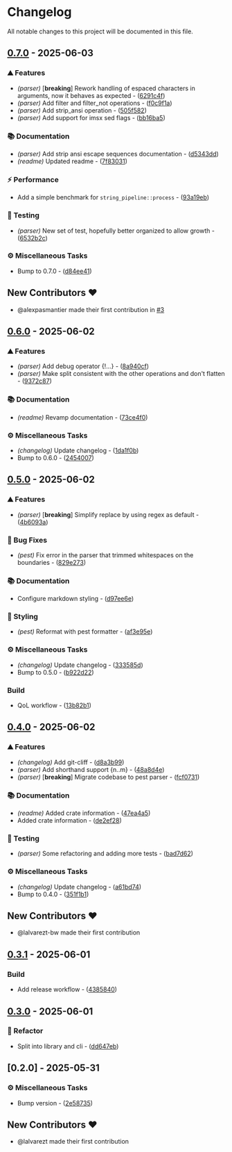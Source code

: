 # Changelog

All notable changes to this project will be documented in this file.
<!-- ignore lint rules that are often triggered by content generated from commits / git-cliff -->
<!-- markdownlint-disable line-length no-bare-urls ul-style emphasis-style -->
## [0.7.0](https://github.com/lalvarezt/string_pipeline/compare/0.6.0..0.7.0) - 2025-06-03

### ⛰️  Features

- *(parser)* [**breaking**] Rework handling of espaced characters in arguments, now it behaves as expected - ([6291c4f](https://github.com/lalvarezt/string_pipeline/commit/6291c4f1d12bf8b7471b51837ac222c1b749f367))
- *(parser)* Add filter and filter_not operations - ([f0c9f1a](https://github.com/lalvarezt/string_pipeline/commit/f0c9f1aadd25368419dcb1c1aa17b329cdf1746f))
- *(parser)* Add strip_ansi operation - ([505f582](https://github.com/lalvarezt/string_pipeline/commit/505f582bdbc9af12a3f75c680a972d0cdc227cb3))
- *(parser)* Add support for imsx sed flags - ([bb16ba5](https://github.com/lalvarezt/string_pipeline/commit/bb16ba52f74f4b0a43e4d9cde4437436f904d8bd))

### 📚 Documentation

- *(parser)* Add strip ansi escape sequences documentation - ([d5343dd](https://github.com/lalvarezt/string_pipeline/commit/d5343ddf4fdabcaf0ab5a7503a1ec1fd4fa01e95))
- *(readme)* Updated readme - ([7f83031](https://github.com/lalvarezt/string_pipeline/commit/7f8303113174204f0b41d427274194edf92c1a29))

### ⚡ Performance

- Add a simple benchmark for `string_pipeline::process`  - ([93a19eb](https://github.com/lalvarezt/string_pipeline/commit/93a19eb80fa38752f4868379a47909b546c0afc5))

### 🧪 Testing

- *(parser)* New set of test, hopefully better organized to allow growth - ([6532b2c](https://github.com/lalvarezt/string_pipeline/commit/6532b2ce48c284bfc718c20a7c914f876e76bb25))

### ⚙️ Miscellaneous Tasks

- Bump to 0.7.0 - ([d84ee41](https://github.com/lalvarezt/string_pipeline/commit/d84ee41279a9f778522d79553779ee355e7bcb62))

## New Contributors ❤️

* @alexpasmantier made their first contribution in [#3](https://github.com/lalvarezt/string_pipeline/pull/3)

## [0.6.0](https://github.com/lalvarezt/string_pipeline/compare/0.5.0..0.6.0) - 2025-06-02

### ⛰️  Features

- *(parser)* Add debug operator {!...} - ([8a940cf](https://github.com/lalvarezt/string_pipeline/commit/8a940cf79e30d1804d5cbf877c810bcfc1e4b1cb))
- *(parser)* Make split consistent with the other operations and don't flatten - ([9372c87](https://github.com/lalvarezt/string_pipeline/commit/9372c87448b05f4e1d0b062ab3f3e13a9e694bef))

### 📚 Documentation

- *(readme)* Revamp documentation - ([73ce4f0](https://github.com/lalvarezt/string_pipeline/commit/73ce4f0673b798e82e4d1ab227f98c580cd569af))

### ⚙️ Miscellaneous Tasks

- *(changelog)* Update changelog - ([1da1f0b](https://github.com/lalvarezt/string_pipeline/commit/1da1f0bb804607e68c465082e96857b8f746c77d))
- Bump to 0.6.0 - ([2454007](https://github.com/lalvarezt/string_pipeline/commit/2454007ec7f35755e8edd101d410a50f5b990fbc))


## [0.5.0](https://github.com/lalvarezt/string_pipeline/compare/0.4.0..0.5.0) - 2025-06-02

### ⛰️  Features

- *(parser)* [**breaking**] Simplify replace by using regex as default - ([4b6093a](https://github.com/lalvarezt/string_pipeline/commit/4b6093ae20a5f0d50aa0ba22b23624e0b32a5373))

### 🐛 Bug Fixes

- *(pest)* Fix error in the parser that trimmed whitespaces on the boundaries - ([829e273](https://github.com/lalvarezt/string_pipeline/commit/829e273cd761d2b577242b4296080771072679f9))

### 📚 Documentation

- Configure markdown styling - ([d97ee6e](https://github.com/lalvarezt/string_pipeline/commit/d97ee6eda6cefa771e935e888840d47ff147f600))

### 🎨 Styling

- *(pest)* Reformat with pest formatter - ([af3e95e](https://github.com/lalvarezt/string_pipeline/commit/af3e95e50d5faf1a3c2168d773bbf50e9eebbe7d))

### ⚙️ Miscellaneous Tasks

- *(changelog)* Update changelog - ([333585d](https://github.com/lalvarezt/string_pipeline/commit/333585d5b42976e4714f8a7dde165f16b5d3db66))
- Bump to 0.5.0 - ([b922d22](https://github.com/lalvarezt/string_pipeline/commit/b922d225608a5e8b511855906fb4ea4f63dad1ee))

### Build

- QoL workflow - ([13b82b1](https://github.com/lalvarezt/string_pipeline/commit/13b82b1487dc939356b409c5eeac3a5b306e3bcc))


## [0.4.0](https://github.com/lalvarezt/string_pipeline/compare/0.3.1..0.4.0) - 2025-06-02

### ⛰️  Features

- *(changelog)* Add git-cliff - ([d8a3b99](https://github.com/lalvarezt/string_pipeline/commit/d8a3b9971970ca4e88dd19845e24406397f838e0))
- *(parser)* Add shorthand support {n..m} - ([48a8d4e](https://github.com/lalvarezt/string_pipeline/commit/48a8d4e0d459a7ffe3183a3c07846ee7d5602e48))
- *(parser)* [**breaking**] Migrate codebase to pest parser - ([fcf0731](https://github.com/lalvarezt/string_pipeline/commit/fcf0731e6f525e9c7d03f53ed6b8ed08dc09b830))

### 📚 Documentation

- *(readme)* Added crate information - ([47ea4a5](https://github.com/lalvarezt/string_pipeline/commit/47ea4a5cf7648e0c45058c37b2312995ee0eb125))
- Added crate information - ([de2ef28](https://github.com/lalvarezt/string_pipeline/commit/de2ef28a44c3bd4dcaa2676767e72872d93e9710))

### 🧪 Testing

- *(parser)* Some refactoring and adding more tests - ([bad7d62](https://github.com/lalvarezt/string_pipeline/commit/bad7d629c8a888a9874c34bc00546ebc75c23114))

### ⚙️ Miscellaneous Tasks

- *(changelog)* Update changelog - ([a61bd74](https://github.com/lalvarezt/string_pipeline/commit/a61bd741066d31ebfb6bec4aa43109609af29558))
- Bump to 0.4.0 - ([351f1b1](https://github.com/lalvarezt/string_pipeline/commit/351f1b1af22300b14009ea21f03ad19b2fd1a124))

## New Contributors ❤️

* @lalvarezt-bw made their first contribution

## [0.3.1](https://github.com/lalvarezt/string_pipeline/compare/0.3.0..0.3.1) - 2025-06-01

### Build

- Add release workflow - ([4385840](https://github.com/lalvarezt/string_pipeline/commit/4385840ea1e0ebe92ff56b7cfbafe39992937d4b))


## [0.3.0](https://github.com/lalvarezt/string_pipeline/compare/0.2.0..0.3.0) - 2025-06-01

### 🚜 Refactor

- Split into library and cli - ([dd647eb](https://github.com/lalvarezt/string_pipeline/commit/dd647eb9a3590b7dbdf9d42c39e843e65545a39b))


## [0.2.0] - 2025-05-31

### ⚙️ Miscellaneous Tasks

- Bump version - ([2e58735](https://github.com/lalvarezt/string_pipeline/commit/2e58735f9a2153702b1575edb05078c4c6293011))

## New Contributors ❤️

* @lalvarezt made their first contribution

<!-- generated by git-cliff -->
